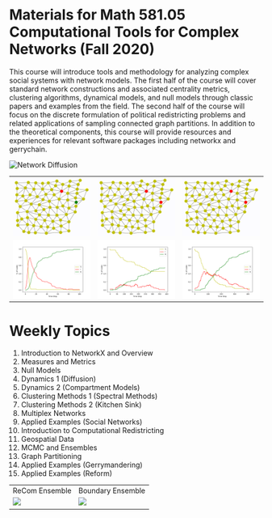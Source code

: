 # Materials for Math 581.05 Computational Tools for Complex Networks (Fall 2020)

This course will introduce tools and methodology for analyzing complex social systems with network models. The first half of the course will cover standard network constructions and associated centrality metrics, clustering algorithms, dynamical models, and null models through classic papers and examples from the field. The second half of the course will focus on the discrete formulation of political redistricting problems and related applications of sampling connected graph partitions. In addition to the theoretical components, this course will provide resources and experiences for relevant software packages including networkx and gerrychain. 


![Network Diffusion](https://github.com/vrdi/Networks-Breakout/blob/master/Day4/100_node_diffusion.gif)

<table>
  <tr><td>
<img src="https://github.com/vrdi/Networks-Breakout/blob/master/Day4/SIRplots/output.gif" width=300>
    </td><td>
<img src="https://github.com/vrdi/Networks-Breakout/blob/master/Day4/SIRplots/output2.gif" width=300>
        </td><td>
<img src="https://github.com/vrdi/Networks-Breakout/blob/master/Day4/SIRplots/output3.gif" width=300>
    </td></tr>
    <tr><td>
<img src="https://github.com/vrdi/Networks-Breakout/blob/master/Day4/SIRplots/proportions.png" width=300>
    </td><td>
<img src="https://github.com/vrdi/Networks-Breakout/blob/master/Day4/SIRplots/proportions2.png" width=300>
    </td><td>
<img src="https://github.com/vrdi/Networks-Breakout/blob/master/Day4/SIRplots/proportions3.png" width=300>

</td></tr>
</table>

# Weekly Topics

1. Introduction to NetworkX and Overview
2. Measures and Metrics
3. Null Models
4. Dynamics 1 (Diffusion)
5. Dynamics 2 (Compartment Models)
6. Clustering Methods 1 (Spectral Methods)
7. Clustering Methods 2 (Kitchen Sink)
8. Multiplex Networks
9. Applied Examples (Social Networks)
10. Introduction to Computational Redistricting
11. Geospatial Data
12. MCMC and Ensembles
13. Graph Partitioning
14. Applied Examples (Gerrymandering)
15. Applied Examples (Reform)

<table>
  <tr><td> ReCom Ensemble</td><td>Boundary Ensemble</td></tr>
  <tr><td><img src="https://raw.githubusercontent.com/drdeford/GerryChain-Templates/master/Figures/recom.gif" width = 300/></td><td><img src="https://raw.githubusercontent.com/drdeford/GerryChain-Templates/master/Figures/smaller_boundary.gif" width = 300/></td></tr>
  </table>

